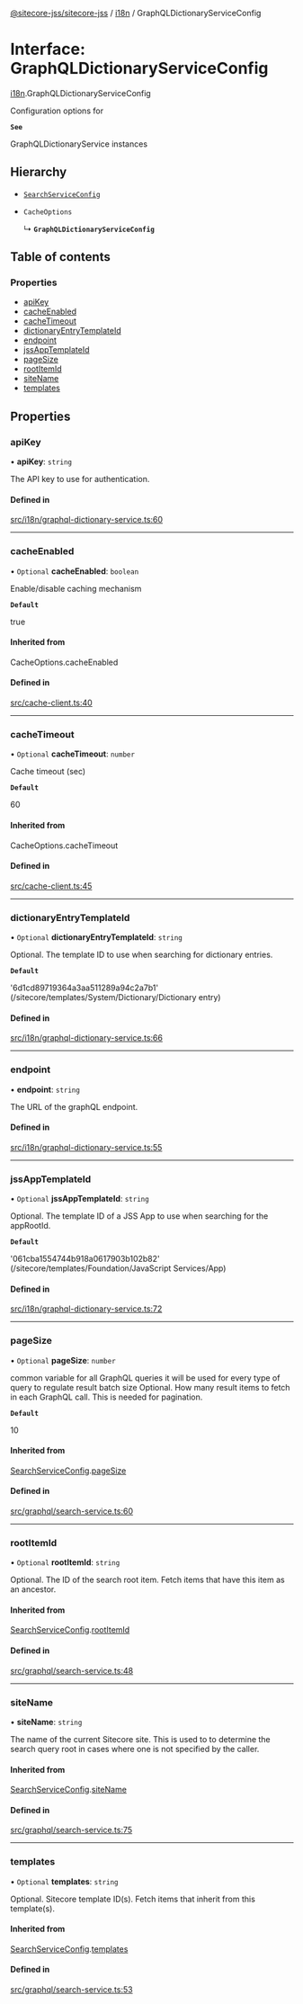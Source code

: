 [@sitecore-jss/sitecore-jss](../README.md) / [i18n](../modules/i18n.md) / GraphQLDictionaryServiceConfig

# Interface: GraphQLDictionaryServiceConfig

[i18n](../modules/i18n.md).GraphQLDictionaryServiceConfig

Configuration options for

**`See`**

GraphQLDictionaryService instances

## Hierarchy

- [`SearchServiceConfig`](graphql.SearchServiceConfig.md)

- `CacheOptions`

  ↳ **`GraphQLDictionaryServiceConfig`**

## Table of contents

### Properties

- [apiKey](i18n.GraphQLDictionaryServiceConfig.md#apikey)
- [cacheEnabled](i18n.GraphQLDictionaryServiceConfig.md#cacheenabled)
- [cacheTimeout](i18n.GraphQLDictionaryServiceConfig.md#cachetimeout)
- [dictionaryEntryTemplateId](i18n.GraphQLDictionaryServiceConfig.md#dictionaryentrytemplateid)
- [endpoint](i18n.GraphQLDictionaryServiceConfig.md#endpoint)
- [jssAppTemplateId](i18n.GraphQLDictionaryServiceConfig.md#jssapptemplateid)
- [pageSize](i18n.GraphQLDictionaryServiceConfig.md#pagesize)
- [rootItemId](i18n.GraphQLDictionaryServiceConfig.md#rootitemid)
- [siteName](i18n.GraphQLDictionaryServiceConfig.md#sitename)
- [templates](i18n.GraphQLDictionaryServiceConfig.md#templates)

## Properties

### apiKey

• **apiKey**: `string`

The API key to use for authentication.

#### Defined in

[src/i18n/graphql-dictionary-service.ts:60](https://github.com/Sitecore/jss/blob/4b157b27f/packages/sitecore-jss/src/i18n/graphql-dictionary-service.ts#L60)

___

### cacheEnabled

• `Optional` **cacheEnabled**: `boolean`

Enable/disable caching mechanism

**`Default`**

true

#### Inherited from

CacheOptions.cacheEnabled

#### Defined in

[src/cache-client.ts:40](https://github.com/Sitecore/jss/blob/4b157b27f/packages/sitecore-jss/src/cache-client.ts#L40)

___

### cacheTimeout

• `Optional` **cacheTimeout**: `number`

Cache timeout (sec)

**`Default`**

60

#### Inherited from

CacheOptions.cacheTimeout

#### Defined in

[src/cache-client.ts:45](https://github.com/Sitecore/jss/blob/4b157b27f/packages/sitecore-jss/src/cache-client.ts#L45)

___

### dictionaryEntryTemplateId

• `Optional` **dictionaryEntryTemplateId**: `string`

Optional. The template ID to use when searching for dictionary entries.

**`Default`**

'6d1cd89719364a3aa511289a94c2a7b1' (/sitecore/templates/System/Dictionary/Dictionary entry)

#### Defined in

[src/i18n/graphql-dictionary-service.ts:66](https://github.com/Sitecore/jss/blob/4b157b27f/packages/sitecore-jss/src/i18n/graphql-dictionary-service.ts#L66)

___

### endpoint

• **endpoint**: `string`

The URL of the graphQL endpoint.

#### Defined in

[src/i18n/graphql-dictionary-service.ts:55](https://github.com/Sitecore/jss/blob/4b157b27f/packages/sitecore-jss/src/i18n/graphql-dictionary-service.ts#L55)

___

### jssAppTemplateId

• `Optional` **jssAppTemplateId**: `string`

Optional. The template ID of a JSS App to use when searching for the appRootId.

**`Default`**

'061cba1554744b918a0617903b102b82' (/sitecore/templates/Foundation/JavaScript Services/App)

#### Defined in

[src/i18n/graphql-dictionary-service.ts:72](https://github.com/Sitecore/jss/blob/4b157b27f/packages/sitecore-jss/src/i18n/graphql-dictionary-service.ts#L72)

___

### pageSize

• `Optional` **pageSize**: `number`

common variable for all GraphQL queries
it will be used for every type of query to regulate result batch size
Optional. How many result items to fetch in each GraphQL call. This is needed for pagination.

**`Default`**

10

#### Inherited from

[SearchServiceConfig](graphql.SearchServiceConfig.md).[pageSize](graphql.SearchServiceConfig.md#pagesize)

#### Defined in

[src/graphql/search-service.ts:60](https://github.com/Sitecore/jss/blob/4b157b27f/packages/sitecore-jss/src/graphql/search-service.ts#L60)

___

### rootItemId

• `Optional` **rootItemId**: `string`

Optional. The ID of the search root item. Fetch items that have this item as an ancestor.

#### Inherited from

[SearchServiceConfig](graphql.SearchServiceConfig.md).[rootItemId](graphql.SearchServiceConfig.md#rootitemid)

#### Defined in

[src/graphql/search-service.ts:48](https://github.com/Sitecore/jss/blob/4b157b27f/packages/sitecore-jss/src/graphql/search-service.ts#L48)

___

### siteName

• **siteName**: `string`

The name of the current Sitecore site. This is used to to determine the search query root
in cases where one is not specified by the caller.

#### Inherited from

[SearchServiceConfig](graphql.SearchServiceConfig.md).[siteName](graphql.SearchServiceConfig.md#sitename)

#### Defined in

[src/graphql/search-service.ts:75](https://github.com/Sitecore/jss/blob/4b157b27f/packages/sitecore-jss/src/graphql/search-service.ts#L75)

___

### templates

• `Optional` **templates**: `string`

Optional. Sitecore template ID(s). Fetch items that inherit from this template(s).

#### Inherited from

[SearchServiceConfig](graphql.SearchServiceConfig.md).[templates](graphql.SearchServiceConfig.md#templates)

#### Defined in

[src/graphql/search-service.ts:53](https://github.com/Sitecore/jss/blob/4b157b27f/packages/sitecore-jss/src/graphql/search-service.ts#L53)
